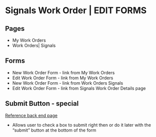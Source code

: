 # Signals Work Order \| EDIT FORMS

## Pages

* My Work Orders
* Work Orders\| Signals

##  Forms

* New Work Order Form - link from My Work Orders
* Edit Work Order Form - link from My Work Orders
* New Work Order Form - link from Work Orders Signals
* Edit Work Order Form - link from Signals Work Order Details page

##  Submit Button - special

[Reference back end page](https://builder.knack.com/atd/amd#pages/scene_297/views/view_1197)

* Allows user to check a box to submit right then or do it later with the “submit” button at the bottom of the form

